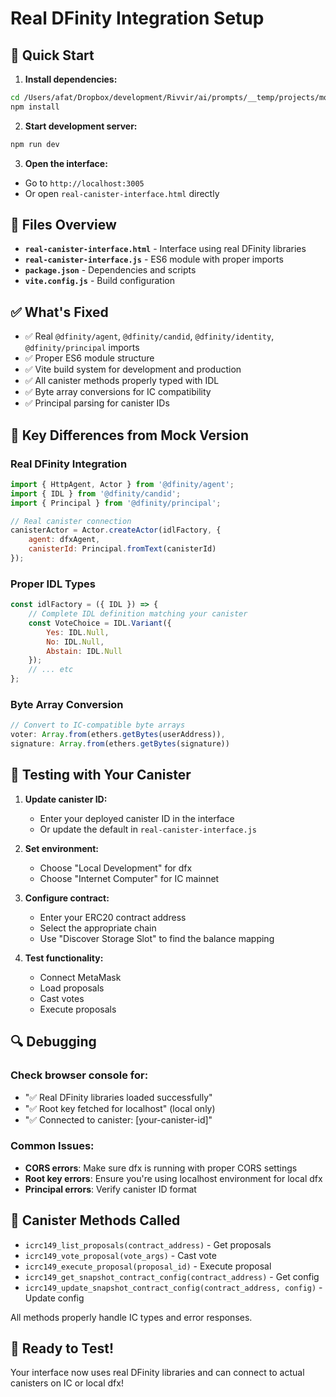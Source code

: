 # Real DFinity Integration Setup

## 🚀 Quick Start

1. **Install dependencies:**
```bash
cd /Users/afat/Dropbox/development/Rivvir/ai/prompts/__temp/projects/motoko_classes/EvmDaoBridge-mo/js
npm install
```

2. **Start development server:**
```bash
npm run dev
```

3. **Open the interface:**
- Go to `http://localhost:3005`
- Or open `real-canister-interface.html` directly

## 📁 Files Overview

- **`real-canister-interface.html`** - Interface using real DFinity libraries
- **`real-canister-interface.js`** - ES6 module with proper imports
- **`package.json`** - Dependencies and scripts
- **`vite.config.js`** - Build configuration

## ✅ What's Fixed

- ✅ Real `@dfinity/agent`, `@dfinity/candid`, `@dfinity/identity`, `@dfinity/principal` imports
- ✅ Proper ES6 module structure
- ✅ Vite build system for development and production
- ✅ All canister methods properly typed with IDL
- ✅ Byte array conversions for IC compatibility
- ✅ Principal parsing for canister IDs

## 🔧 Key Differences from Mock Version

### Real DFinity Integration
```javascript
import { HttpAgent, Actor } from '@dfinity/agent';
import { IDL } from '@dfinity/candid';
import { Principal } from '@dfinity/principal';

// Real canister connection
canisterActor = Actor.createActor(idlFactory, {
    agent: dfxAgent,
    canisterId: Principal.fromText(canisterId)
});
```

### Proper IDL Types
```javascript
const idlFactory = ({ IDL }) => {
    // Complete IDL definition matching your canister
    const VoteChoice = IDL.Variant({ 
        Yes: IDL.Null, 
        No: IDL.Null, 
        Abstain: IDL.Null 
    });
    // ... etc
};
```

### Byte Array Conversion
```javascript
// Convert to IC-compatible byte arrays
voter: Array.from(ethers.getBytes(userAddress)),
signature: Array.from(ethers.getBytes(signature))
```

## 🎯 Testing with Your Canister

1. **Update canister ID:**
   - Enter your deployed canister ID in the interface
   - Or update the default in `real-canister-interface.js`

2. **Set environment:**
   - Choose "Local Development" for dfx
   - Choose "Internet Computer" for IC mainnet

3. **Configure contract:**
   - Enter your ERC20 contract address
   - Select the appropriate chain
   - Use "Discover Storage Slot" to find the balance mapping

4. **Test functionality:**
   - Connect MetaMask
   - Load proposals
   - Cast votes
   - Execute proposals

## 🔍 Debugging

### Check browser console for:
- "✅ Real DFinity libraries loaded successfully"
- "✅ Root key fetched for localhost" (local only)
- "✅ Connected to canister: [your-canister-id]"

### Common Issues:
- **CORS errors**: Make sure dfx is running with proper CORS settings
- **Root key errors**: Ensure you're using localhost environment for local dfx
- **Principal errors**: Verify canister ID format

## 📡 Canister Methods Called

- `icrc149_list_proposals(contract_address)` - Get proposals
- `icrc149_vote_proposal(vote_args)` - Cast vote  
- `icrc149_execute_proposal(proposal_id)` - Execute proposal
- `icrc149_get_snapshot_contract_config(contract_address)` - Get config
- `icrc149_update_snapshot_contract_config(contract_address, config)` - Update config

All methods properly handle IC types and error responses.

## 🎉 Ready to Test!

Your interface now uses real DFinity libraries and can connect to actual canisters on IC or local dfx!
